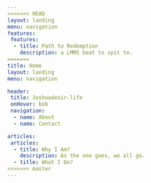```yaml
---
<<<<<<< HEAD
layout: landing
menu: navigation
features:
 features: 
  - title: Path to Redemption 
    description: a LMMS beat to spit to.  
=======
title: Home
layout: landing
menu: navigation

header: 
 title: Joshuadesir.life
 onHover: bob
 navigation: 
  - name: About  
  - name: Contact

articles: 
 articles: 
  - title: Why I Am? 
    description: As the one goes, we all go. 
  - title: What I Do? 
>>>>>>> master
---
```



